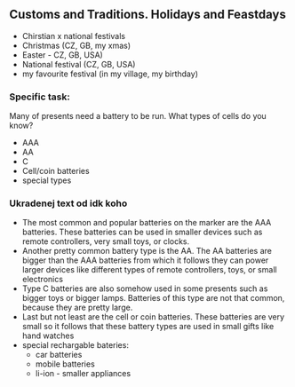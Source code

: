 ## Customs and Traditions. Holidays and Feastdays

* Chirstian x national festivals
* Christmas (CZ, GB, my xmas)
* Easter - CZ, GB, USA)
* National festival (CZ, GB, USA)
* my favourite festival (in my village, my birthday)

### Specific task:
Many of presents need a battery to be run. What types of cells do you know?

* AAA
* AA
* C
* Cell/coin batteries
* special types
  
### Ukradenej text od idk koho
* The most common and popular batteries on the marker are the AAA batteries. These batteries can be used in smaller devices such as remote controllers, very small toys, or clocks.
* Another pretty common battery type is the AA. The AA batteries are bigger than the AAA batteries from which it follows they can power larger devices like different types of remote controllers, toys, or small electronics
* Type C batteries are also somehow used in some presents such as bigger toys or bigger lamps. Batteries of this type are not that common, because they are pretty large.
* Last but not least are the cell or coin batteries. These batteries are very small so it follows that these battery types are used in small gifts like hand watches
* special rechargable bateries:
	* car batteries
	* mobile batteries
    * li-ion - smaller appliances